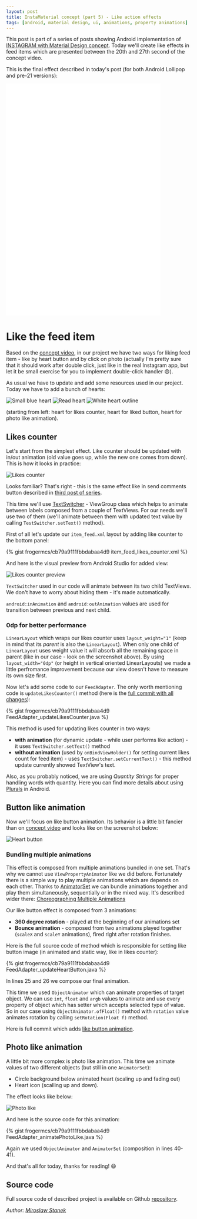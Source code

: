 ```yaml
---
layout: post
title: InstaMaterial concept (part 5) - Like action effects
tags: [android, material design, ui, animations, property animations]
---
```


This post is part of a series of posts showing Android implementation of [INSTAGRAM with Material Design concept]. Today we'll create like effects in feed items which are presented between the 20th and 27th second of the concept video.

<!-- more -->

This is the final effect described in today's post (for both Android Lollipop and pre-21 versions):

<iframe width="420" height="315" src="//www.youtube.com/embed/P9-K5staofc" frameborder="0" allowfullscreen></iframe>

<iframe width="420" height="315" src="//www.youtube.com/embed/KbJQ99EY5Yk" frameborder="0" allowfullscreen></iframe>

# Like the feed item

Based on the [concept video], in our project we have two ways for liking feed item - like by heart button and by click on photo (actually I'm pretty sure that it should work after double click, just like in the real Instagram app, but let it be small exercise for you to implement double-click handler 😄).

As usual we have to update and add some resources used in our project. Today we have to add a bunch of hearts:

![Small blue heart](/images/6/heart_small_blue.png "Small blue heart")
![Read heart](/images/6/heart_red.png "Read heart")
![White heart outline](/images/6/heart_outline_white.png "White heart outline")

(starting from left: heart for likes counter, heart for liked button, heart for photo like animation).

## Likes counter
Let's start from the simplest effect. Like counter should be updated with in/out animation (old value goes up, while the new one comes from down). This is how it looks in practice:

![Likes counter](/images/6/likes_counter.gif "Likes counter")

Looks familiar? That's right - this is the same effect like in send comments button described in [third post of series].

This time we'll use [TextSwitcher] - ViewGroup class which helps to animate between labels composed from a couple of TextViews. For our needs we'll use two of them (we'll animate between them with updated text value by calling `TestSwitcher.setText()` method).

First of all let's update our `item_feed.xml` layout by adding like counter to the bottom panel:

{% gist frogermcs/cb79a9111fbbdabaa4d9 item_feed_likes_counter.xml %}

And here is the visual preview from Android Studio for added view:

![Likes counter preview](/images/6/likes_counter_preview.png "Likes counter preview")

`TextSwitcher` used in our code will animate between its two child TextViews. We don't have to worry about hiding them - it's made automatically.

`android:inAnimation` and `android:outAnimation` values are used for transition between previous and next child.

### 0dp for better performance

`LinearLayout` which wraps our likes counter uses `layout_weight="1"` (keep in mind that its *parent* is also the `LinearLayout`). When only one child of `LinearLayout` uses weight value it will absorb all the remaining space in parent (like in our case - look on the screenshot above). By using `layout_width="0dp"` (or height in vertical oriented LinearLayouts) we made a little perfromance improvement because our view doesn't have to measure its own size first.

Now let's add some code to our `FeedAdapter`. The only worth mentioning code is `updateLikesCounter()` method (here is the [full commit with all changes]):

{% gist frogermcs/cb79a9111fbbdabaa4d9 FeedAdapter_updateLikesCounter.java %}

This method is used for updating likes counter in two ways:

- **with animation** (for dynamic update - while user performs like action) - it uses `TextSwitcher.setText()` method
- **without animation** (used by `onBindViewHolder()` for setting current likes count for feed item) - uses `TextSwitcher.setCurrentText()` - this method update currently showed TextView's text.

Also, as you probably noticed, we are using *Quantity Strings* for proper handling words with quantity. Here you can find more details about using [Plurals] in Android.

## Button like animation
Now we'll focus on like button animation. Its behavior is a little bit fancier than on [concept video] and looks like on the screenshot below:

![Heart button](/images/6/heart_button.gif "Heart button")

### Bundling multiple animations
This effect is composed from multiple animations bundled in one set. That's why we cannot use `ViewPropertyAnimator` like we did before. Fortunately there is a simple way to play multiple animations which are depends on each other. Thanks to [AnimatorSet] we can bundle animations together and play them simultaneously, sequentially or in the mixed way. It's described wider there: [Choreographing Multiple Animations]

Our like button effect is composed from 3 animations:

- **360 degree rotation** - played at the beginning of our animations set
- **Bounce animation** - composed from two animations played together (`scaleX` and `scaleY` animations), fired right after rotation finishes.

Here is the full source code of method which is responsible for setting like button image (in animated and static way, like in likes counter):

{% gist frogermcs/cb79a9111fbbdabaa4d9 FeedAdapter_updateHeartButton.java %}

In lines 25 and 26 we compose our final animation.

This time we used `ObjectAnimator` which can animate properties of target object. We can use `int`, `float` and `argb` values to animate and use every property of object which has setter which accepts selected type of value. So in our case using `ObjectAnimator.ofFloat()` method with `rotation` value animates rotation by calling `setRotation(Float f)` method.

Here is full commit which adds [like button animation].

## Photo like animation

A little bit more complex is photo like animation. This time we animate values of two different objects (but still in one `AnimatorSet`):

- Circle background below animated heart (scaling up and fading out)
- Heart icon (scalling up and down).

The effect looks like below:

![Photo like](/images/6/photo_like.gif "Photo like")

And here is the source code for this animation:

{% gist frogermcs/cb79a9111fbbdabaa4d9 FeedAdapter_animatePhotoLike.java %}

Again we used `ObjectAnimator` and `AnimatorSet` (composition in lines 40-41).

And that's all for today, thanks for reading! 😄

## Source code
Full source code of described project is available on Github [repository].

*Author: [Miroslaw Stanek]*

[INSTAGRAM with Material Design concept]:https://www.youtube.com/watch?v=ojwdmgmdR_Q
[concept video]:https://www.youtube.com/watch?v=ojwdmgmdR_Q
[third post of series]:http://frogermcs.github.io/InstaMaterial-concept-part-3-feed-and-comments-buttons/
[TextSwitcher]:http://developer.android.com/reference/android/widget/TextSwitcher.html
[full commit with all changes]:https://github.com/frogermcs/InstaMaterial/commit/090cf15ac0a00ef9bbc5f952fd9c9339838a580f
[Plurals]:http://developer.android.com/guide/topics/resources/string-resource.html#Plurals
[AnimatorSet]:http://developer.android.com/reference/android/animation/AnimatorSet.html
[Choreographing Multiple Animations]:http://developer.android.com/guide/topics/graphics/prop-animation.html#choreography
[like button animation]:https://github.com/frogermcs/InstaMaterial/commit/1dcbcf491436c70cae8772bbc3cb57098810aa07
[repository]:https://github.com/frogermcs/InstaMaterial
[Miroslaw Stanek]:http://about.me/froger_mcs